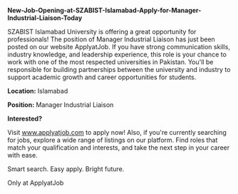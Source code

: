 **New-Job-Opening-at-SZABIST-Islamabad-Apply-for-Manager-Industrial-Liaison-Today**

SZABIST Islamabad University is offering a great opportunity for professionals! The position of Manager Industrial Liaison has just been posted on our website ApplyatJob.
If you have strong communication skills, industry knowledge, and leadership experience, this role is your chance to work with one of the most respected universities in Pakistan. You'll be responsible for building partnerships between the university and industry to support academic growth and career opportunities for students.

**Location:** Islamabad

**Position:** Manager Industrial Liaison

**Interested?**

Visit www.applyatjob.com to apply now!
Also, if you're currently searching for jobs, explore a wide range of listings on our platform. Find roles that match your qualification and interests, and take the next step in your career with ease.

Smart search. Easy apply. Bright future.

Only at ApplyatJob
